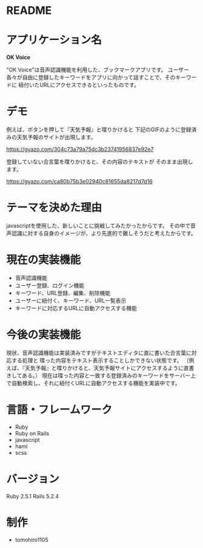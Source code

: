 # README

# アプリケーション名

**OK Voice**
 
"OK Voice"は音声認識機能を利用した、ブックマークアプリです。
ユーザー各々が自由に登録したキーワードをアプリに向かって話すことで、そのキーワードに
紐付いたURLにアクセスできるといったものです。
 
# デモ

例えば、ボタンを押して『天気予報』と喋りかけると
下記のGIFのように登録済みの天気予報のサイトが出現します。

https://gyazo.com/304c73a79a75dc3b23741956837e92e7

登録していない合言葉を喋りかけると、その内容のテキストが
そのまま出現します。

https://gyazo.com/ca80b75b3e02940c81655da8217d7d16

# テーマを決めた理由

javascriptを使用した、新しいことに挑戦してみたかったからです。
その中で音声認識に対する自身のイメージが、より先進的で難しそうだと考えたからです。

# 現在の実装機能

* 音声認識機能
* ユーザー登録、ログイン機能
* キーワード、URL登録、編集、削除機能
* ユーザーに紐付く、キーワード、URL一覧表示
* キーワードに対応するURLに自動アクセスする機能

# 今後の実装機能

現状、音声認識機能は実装済みですがテキストエディタに直に書いた合言葉に対応する処理と
喋った内容をテキスト表示することしかできない状態です。
（例えば、『天気予報』と喋りかけると、天気予報サイトにアクセスするように直書きしてある。）
現在は喋った内容と一致する登録済みのキーワードをサーバー上で自動検索し、それに紐付くURLに自動アクセスする機能を実装中です。

# 言語・フレームワーク
 
* Ruby
* Ruby on Rails
* javascript
* haml
* scss

# バージョン

Ruby 2.5.1
Rails 5.2.4
 
# 制作
 
* tomohiro1105